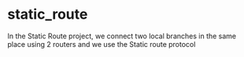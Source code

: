 # static_route
In the Static Route project, we connect two local branches in the same place using 2 routers and we use the Static route protocol
